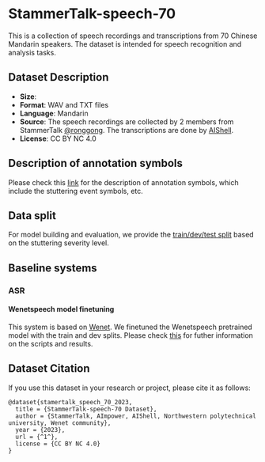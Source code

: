 # StammerTalk-speech-70

This is a collection of speech recordings and transcriptions from 70 Chinese Mandarin speakers. The dataset is intended for speech recognition and analysis tasks.

## Dataset Description

- **Size**: 
- **Format**: WAV and TXT files
- **Language**: Mandarin
- **Source**: The speech recordings are collected by 2 members from StammerTalk [@ronggong](https://github.com/ronggong). The transcriptions are done by [AIShell](www.aishelltech.com).
- **License**: CC BY NC 4.0

## Description of annotation symbols

Please check this [link](https://github.com/StammerTalk/stammertalk-speech-70/blob/main/annotation.md) for the description of annotation symbols, which include the stuttering event symbols, etc.

## Data split

For model building and evaluation, we provide the [train/dev/test split](https://github.com/StammerTalk/stammertalk-speech-70/blob/main/data/level_split.json) based on the stuttering severity level.

## Baseline systems

### ASR
#### Wenetspeech model finetuning

This system is based on [Wenet](https://github.com/wenet-e2e/wenet). We finetuned the Wenetspeech pretrained model with the train and dev splits. Please check [this](https://github.com/StammerTalk/stammertalk-speech-70/blob/main/asr/wenet-wenetspeech/README.md) for futher information on the scripts and results.

## Dataset Citation

If you use this dataset in your research or project, please cite it as follows:

```
@dataset{stamertalk_speech_70_2023,
  title = {StammerTalk-speech-70 Dataset},
  author = {StammerTalk, AImpower, AIShell, Northwestern polytechnical university, Wenet community},
  year = {2023},
  url = {^1^},
  license = {CC BY NC 4.0}
}

```
